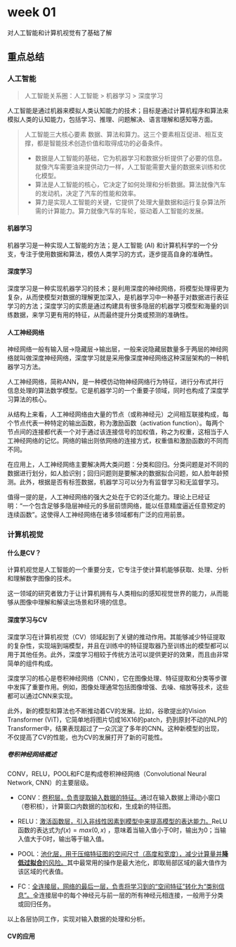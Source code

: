 [//]: # (# AI tech study summary)

# week 01

对人工智能和计算机视觉有了基础了解

## 重点总结

### 人工智能

> 人工智能关系圈：人工智能 > 机器学习 > 深度学习

人工智能是通过机器来模拟人类认知能力的技术；目标是通过计算机程序和算法来模拟人类的认知能力，包括学习、推理、问题解决、语言理解和感知等方面。

> 人工智能三大核心要素
> 数据、算法和算力。这三个要素相互促进、相互支撑，都是智能技术创造价值和取得成功的必备条件。
> - 数据是人工智能的基础，它为机器学习和数据分析提供了必要的信息。就像汽车需要油来提供动力一样，人工智能需要大量的数据来训练和优化模型。
> - 算法是人工智能的核心，它决定了如何处理和分析数据。算法就像汽车的发动机，决定了汽车的性能和效率。
> - 算力是实现人工智能的关键，它提供了处理大量数据和运行复杂算法所需的计算能力。算力就像汽车的车轮，驱动着人工智能的发展。

#### 机器学习

机器学习是一种实现人工智能的方法；是人工智能 (AI) 和计算机科学的一个分支，专注于使用数据和算法，模仿人类学习的方式，逐步提高自身的准确性。

#### 深度学习

深度学习是一种实现机器学习的技术；是利用深度的神经网络，将模型处理得更为复杂，从而使模型对数据的理解更加深入，是机器学习中一种基于对数据进行表征学习的方法；深度学习的实质是通过构建具有很多隐层的机器学习模型和海量的训练数据，来学习更有用的特征，从而最终提升分类或预测的准确性。

#### 人工神经网络

神经网络一般有输入层->隐藏层->输出层，一般来说隐藏层数量多于两层的神经网络就叫做深度神经网络，深度学习就是采用像深度神经网络这种深层架构的一种机器学习方法。

人工神经网络，简称ANN，是一种模仿动物神经网络行为特征，进行分布式并行信息处理的算法数学模型。它是机器学习的一个重要子领域，同时也构成了深度学习算法的核心。

从结构上来看，人工神经网络由大量的节点（或称神经元）之间相互联接构成，每个节点代表一种特定的输出函数，称为激励函数（activation
function）。每两个节点间的连接都代表一个对于通过该连接信号的加权值，称之为权重，这相当于人工神经网络的记忆。网络的输出则依网络的连接方式，权重值和激励函数的不同而不同。

在应用上，人工神经网络主要解决两大类问题：分类和回归。分类问题是对不同的数据进行划分，如人脸识别；回归问题则是要解决的数据拟合问题，如人脸年龄预测。此外，根据是否有标签数据，机器学习可以分为有监督学习和无监督学习。

值得一提的是，人工神经网络的强大之处在于它的泛化能力。理论上已经证明：“一个包含足够多隐层神经元的多层前馈网络，能以任意精度逼近任意预定的连续函数”。这使得人工神经网络在诸多领域都有广泛的应用前景。

### 计算机视觉

#### 什么是CV？

计算机视觉是人工智能的一个重要分支，它专注于使计算机能够获取、处理、分析和理解数字图像的技术。

这一领域的研究者致力于让计算机拥有与人类相似的感知视觉世界的能力，从而能够从图像中理解和解读出场景和环境的信息。

#### 深度学习与CV

深度学习在计算机视觉（CV）领域起到了关键的推动作用。其能够减少特征提取的复杂性，实现端到端模型，并且在训练中的特征提取器乃至训练出的模型都可以用于其他任务。此外，深度学习相较于传统方法可以提供更好的效果，而且由非常简单的组件构成。

深度学习的核心是卷积神经网络（CNN），它在图像处理、特征提取和分类等步骤中发挥了重要作用。例如，图像处理通常包括图像增强、去噪、缩放等技术，这些都可以通过CNN来实现。

此外，新的模型和算法也不断推动着CV的发展。比如，谷歌提出的Vision Transformer (ViT)，它简单地将图片切成16X16的patch，扔到原封不动的NLP的Transformer中，结果表现超过了一众沉淀了多年的CNN。这种新模型的出现，不仅提高了CV的性能，也为CV的发展打开了新的可能性。

##### 卷积神经网络概述

CONV，RELU，POOL和FC是构成卷积神经网络（Convolutional Neural Network, CNN）的主要层级。

- CONV：<u>卷积层，负责提取输入数据的特征。</u>通过在输入数据上滑动小窗口（卷积核），计算窗口内数据的加权和，生成新的特征图。

- RELU：<u>激活函数层，引入非线性因素到模型中来提高模型的表达能力。</u>ReLU函数的表达式为$f(x) = max(0, x)$
  ，意味着当输入值小于0时，输出为0；当输入值大于0时，输出等于输入值。

- POOL：<u>池化层，用于压缩特征图的空间尺寸（高度和宽度），减少计算量并**降低过拟合**的风险。</u>其中最常用的操作是最大池化，即取局部区域的最大值作为该区域的代表值。

- FC：<u>全连接层，网络的最后一层，负责将学习到的“空间特征”转化为“类别信息”。</u>全连接层中的每个神经元与前一层的所有神经元相连接，一般用于分类或回归任务。

以上各层协同工作，实现对输入数据的处理和分析。


#### CV的应用
